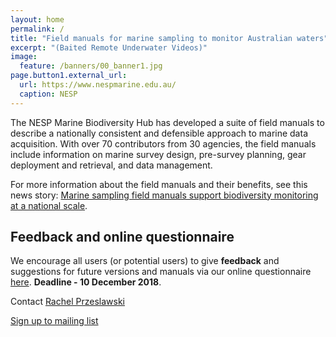 ```yaml
---
layout: home
permalink: /
title: "Field manuals for marine sampling to monitor Australian waters"
excerpt: "(Baited Remote Underwater Videos)"
image:
  feature: /banners/00_banner1.jpg
page.button1.external_url:
  url: https://www.nespmarine.edu.au/
  caption: NESP
---
```


The NESP Marine Biodiversity Hub has developed a suite of field manuals to describe a nationally consistent and defensible approach to marine data acquisition. With over 70 contributors from 30 agencies, the field manuals include information on marine survey design, pre-survey planning, gear deployment and retrieval, and data management.

For more information about the field manuals and their benefits, see this news story: [Marine sampling field manuals support biodiversity monitoring at a national scale](https://www.nespmarine.edu.au/news/marine-sampling-field-manuals-support-biodiversity-monitoring-national-scale).

## Feedback and online questionnaire
We encourage all users (or potential users) to give <b>feedback</b> and suggestions for future versions and manuals via our online questionnaire [here](https://www.surveymonkey.com/r/NZRLMHB). <b> Deadline - 10 December 2018</b>.


Contact
[Rachel Przeslawski](https://www.nespmarine.edu.au/contact/przeslawski-rachel)

 

<a href="https://docs.google.com/forms/d/e/1FAIpQLSezHvqOCPEp8f0xopHJ4nmoN6bhrdPzbKmInLuTQR7UNrTLRQ/viewform?usp=sf_link" class="btn">Sign up to mailing list</a>

